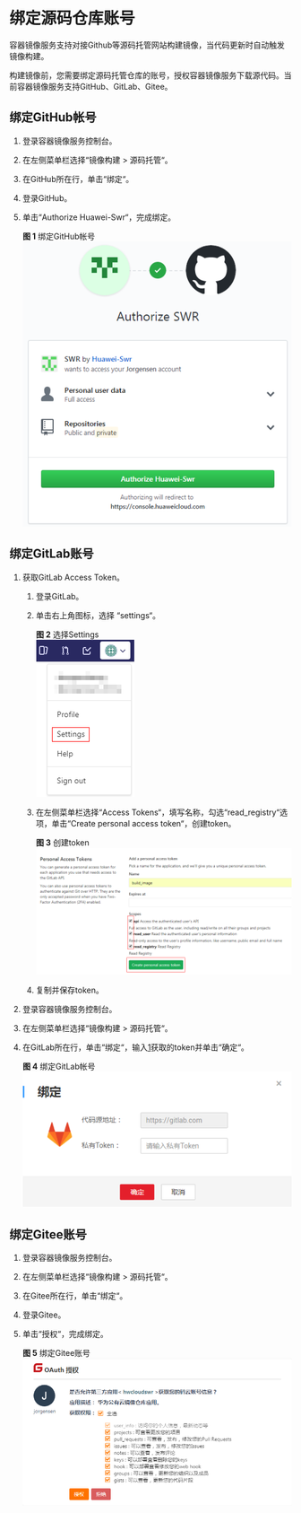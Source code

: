 # 绑定源码仓库账号<a name="swr_01_0020"></a>

容器镜像服务支持对接Github等源码托管网站构建镜像，当代码更新时自动触发镜像构建。

构建镜像前，您需要绑定源码托管仓库的账号，授权容器镜像服务下载源代码。当前容器镜像服务支持GitHub、GitLab、Gitee。

## 绑定GitHub帐号<a name="section1334161519010"></a>

1.  登录容器镜像服务控制台。
2.  在左侧菜单栏选择“镜像构建  \>  源码托管“。
3.  在GitHub所在行，单击“绑定“。
4.  登录GitHub。
5.  单击“Authorize Huawei-Swr“，完成绑定。

    **图 1**  绑定GitHub帐号<a name="fig169661432133210"></a>  
    ![](figures/绑定GitHub帐号.png "绑定GitHub帐号")


## 绑定GitLab账号<a name="section1675083412112"></a>

1.  <a name="li850713212018"></a>获取GitLab Access Token。
    1.  登录GitLab。
    2.  单击右上角图标，选择  “settings“。

        **图 2**  选择Settings<a name="fig14303202623312"></a>  
        ![](figures/选择Settings.png "选择Settings")

    3.  在左侧菜单栏选择“Access Tokens“，填写名称，勾选“read\_registry“选项，单击“Create personal access token“，创建token。

        **图 3**  创建token<a name="fig4708135515332"></a>  
        ![](figures/创建token.png "创建token")

    4.  复制并保存token。

2.  登录容器镜像服务控制台。
3.  在左侧菜单栏选择“镜像构建 \> 源码托管“。
4.  在GitLab所在行，单击“绑定“，输入[1](#li850713212018)获取的token并单击“确定“。

    **图 4** 绑定GitLab帐号<a name="fig1248318123519"></a>  
    ![](figures/绑定GitLab帐号.png "绑定GitLab帐号")


## 绑定Gitee账号<a name="section2891183019326"></a>

1.  登录容器镜像服务控制台。
2.  在左侧菜单栏选择“镜像构建 \>  源码托管“。
3.  在Gitee所在行，单击“绑定“。
4.  登录Gitee。
5.  单击“授权“，完成绑定。

    **图 5** 绑定Gitee账号<a name="fig44221828103618"></a>  
    ![](figures/绑定Gitee账号.png "绑定Gitee账号")


